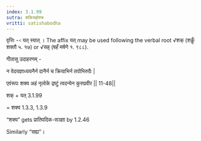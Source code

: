 ```yaml
---
index: 3.1.99
sutra: शकिसहोश्च
vritti: satishabodha
---
```






वृत्तिः --ः यत् स्यात् । The affix यत् may be used following the verbal root √शक् (शकॢँ शक्तौ ५. १७) or √सह् (षहँ मर्षणे १. ९८८).


गीतासु उदाहरणम् -

न वेदयज्ञाध्ययनैर्न दानैर्न च क्रियाभिर्न तपोभिरुग्रैः |

एवंरूपः शक्य अहं नृलोके द्रष्टुं त्वदन्येन कुरुप्रवीर || 11-48||


शक् + यत् 3.1.99

= शक्य 1.3.3, 1.3.9

“शक्य” gets प्रातिपदिक-सञ्ज्ञा by 1.2.46


Similarly “सह्य”।

